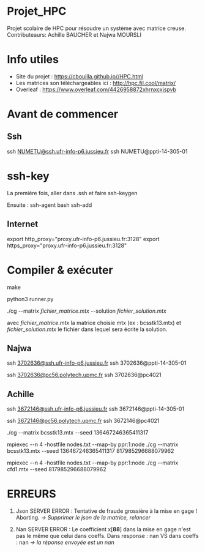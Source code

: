 # Projet_HPC
Projet scolaire de HPC pour résoudre un système avec matrice creuse.
Contributeaurs: Achille BAUCHER et Najwa MOURSLI

# Info utiles
* Site du projet : https://cbouilla.github.io//HPC.html
* Les matrices son téléchargeables ici : http://hpc.fil.cool/matrix/
* Overleaf : https://www.overleaf.com/4426958872xhrnxcxjspvb

# Avant de commencer
## Ssh
ssh NUMETU@ssh.ufr-info-p6.jussieu.fr
ssh NUMETU@ppti-14-305-01

# ssh-key
La première fois, aller dans .ssh et faire
ssh-keygen

Ensuite :
ssh-agent bash
ssh-add
## Internet
export http_proxy="proxy.ufr-info-p6.jussieu.fr:3128"
export https_proxy="proxy.ufr-info-p6.jussieu.fr:3128"

# Compiler & exécuter
make

python3 runner.py

./cg --matrix *fichier_matrice.mtx* --solution *fichier_solution.mtx*

avec *fichier_matrice.mtx* la matrice choisie mtx (ex : bcsstk13.mtx)
et *fichier_solution.mtx* le fichier dans lequel sera écrite la solution.

## Najwa
ssh 3702636@ssh.ufr-info-p6.jussieu.fr
ssh 3702636@ppti-14-305-01

ssh 3702636@pc56.polytech.upmc.fr
ssh 3702636@pc4021

## Achille
ssh 3672146@ssh.ufr-info-p6.jussieu.fr
ssh 3672146@ppti-14-305-01

ssh 3672146@pc56.polytech.upmc.fr
ssh 3672146@pc4021

./cg --matrix bcsstk13.mtx --seed 136467246365411317

mpiexec --n 4 -hostfile nodes.txt --map-by ppr:1:node ./cg --matrix bcsstk13.mtx --seed 136467246365411317
817985296688079962

mpiexec --n 4 -hostfile nodes.txt --map-by ppr:1:node ./cg --matrix cfd1.mtx --seed 817985296688079962

# ERREURS
 1. Json
SERVER ERROR : Tentative de fraude grossière à la mise en gage !
Aborting.
*-> Supprimer le json de la matrice, relancer*

2. Nan
SERVER ERROR : Le coefficient x[**88**] dans la mise en gage n'est pas le même que celui dans coeffs. Dans response : nan VS dans coeffs : nan
*-> la réponse envoyée est un nan*

